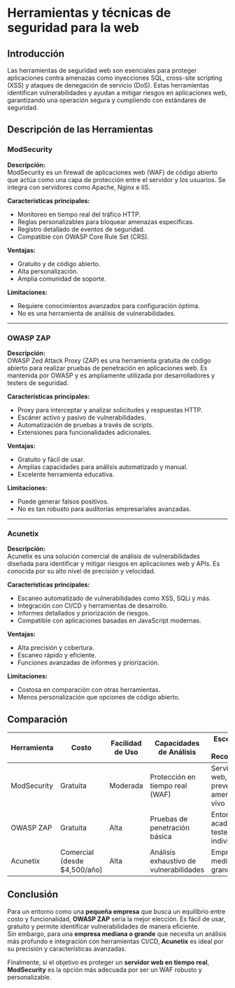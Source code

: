 # Herramientas y técnicas de seguridad para la web

## Introducción
Las herramientas de seguridad web son esenciales para proteger aplicaciones contra amenazas como inyecciones SQL, cross-site scripting (XSS) y ataques de denegación de servicio (DoS). Estas herramientas identifican vulnerabilidades y ayudan a mitigar riesgos en aplicaciones web, garantizando una operación segura y cumpliendo con estándares de seguridad.

## Descripción de las Herramientas

### ModSecurity
**Descripción:**  
ModSecurity es un firewall de aplicaciones web (WAF) de código abierto que actúa como una capa de protección entre el servidor y los usuarios. Se integra con servidores como Apache, Nginx e IIS.  

**Características principales:**  
- Monitoreo en tiempo real del tráfico HTTP.
- Reglas personalizables para bloquear amenazas específicas.
- Registro detallado de eventos de seguridad.
- Compatible con OWASP Core Rule Set (CRS).

**Ventajas:**  
- Gratuito y de código abierto.
- Alta personalización.
- Amplia comunidad de soporte.

**Limitaciones:**  
- Requiere conocimientos avanzados para configuración óptima.
- No es una herramienta de análisis de vulnerabilidades.

---

### OWASP ZAP
**Descripción:**  
OWASP Zed Attack Proxy (ZAP) es una herramienta gratuita de código abierto para realizar pruebas de penetración en aplicaciones web. Es mantenida por OWASP y es ampliamente utilizada por desarrolladores y testers de seguridad.

**Características principales:**  
- Proxy para interceptar y analizar solicitudes y respuestas HTTP.
- Escáner activo y pasivo de vulnerabilidades.
- Automatización de pruebas a través de scripts.
- Extensiones para funcionalidades adicionales.

**Ventajas:**  
- Gratuito y fácil de usar.
- Amplias capacidades para análisis automatizado y manual.
- Excelente herramienta educativa.

**Limitaciones:**  
- Puede generar falsos positivos.
- No es tan robusto para auditorías empresariales avanzadas.

---

### Acunetix
**Descripción:**  
Acunetix es una solución comercial de análisis de vulnerabilidades diseñada para identificar y mitigar riesgos en aplicaciones web y APIs. Es conocida por su alto nivel de precisión y velocidad.

**Características principales:**  
- Escaneo automatizado de vulnerabilidades como XSS, SQLi y más.
- Integración con CI/CD y herramientas de desarrollo.
- Informes detallados y priorización de riesgos.
- Compatible con aplicaciones basadas en JavaScript modernas.

**Ventajas:**  
- Alta precisión y cobertura.
- Escaneo rápido y eficiente.
- Funciones avanzadas de informes y priorización.

**Limitaciones:**  
- Costosa en comparación con otras herramientas.
- Menos personalización que opciones de código abierto.

## Comparación

| Herramienta       | Costo           | Facilidad de Uso     | Capacidades de Análisis         | Escenarios de Uso Recomendados                  |
|--------------------|-----------------|----------------------|----------------------------------|------------------------------------------------|
| ModSecurity        | Gratuita        | Moderada             | Protección en tiempo real (WAF) | Servidores web, prevención de amenazas en vivo |
| OWASP ZAP          | Gratuita        | Alta                 | Pruebas de penetración básica   | Entornos académicos, testers individuales      |
| Acunetix           | Comercial (desde $4,500/año) | Alta                 | Análisis exhaustivo de vulnerabilidades | Empresas medianas y grandes                    |

## Conclusión
Para un entorno como una **pequeña empresa** que busca un equilibrio entre costo y funcionalidad, **OWASP ZAP** sería la mejor elección. Es fácil de usar, gratuito y permite identificar vulnerabilidades de manera eficiente.  
Sin embargo, para una **empresa mediana o grande** que necesita un análisis más profundo e integración con herramientas CI/CD, **Acunetix** es ideal por su precisión y características avanzadas.  

Finalmente, si el objetivo es proteger un **servidor web en tiempo real**, **ModSecurity** es la opción más adecuada por ser un WAF robusto y personalizable.
